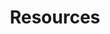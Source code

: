 ---
title: Resources
permalink: /accelerate/resources/
layout: accelerate-layout
sidenav: accelerate
---